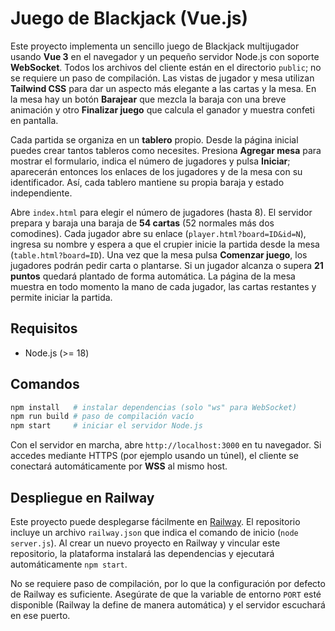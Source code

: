 # Juego de Blackjack (Vue.js)

Este proyecto implementa un sencillo juego de Blackjack multijugador usando **Vue 3** en el navegador y un pequeño servidor Node.js con soporte **WebSocket**. Todos los archivos del cliente están en el directorio `public`; no se requiere un paso de compilación.
Las vistas de jugador y mesa utilizan **Tailwind CSS** para dar un aspecto más elegante a las cartas y la mesa. En la mesa hay un botón **Barajear** que mezcla la baraja con una breve animación y otro **Finalizar juego** que calcula el ganador y muestra confeti en pantalla.

Cada partida se organiza en un **tablero** propio. Desde la página inicial puedes crear tantos tableros como necesites. Presiona **Agregar mesa** para mostrar el formulario, indica el número de jugadores y pulsa **Iniciar**; aparecerán entonces los enlaces de los jugadores y de la mesa con su identificador. Así, cada tablero mantiene su propia baraja y estado independiente.

Abre `index.html` para elegir el número de jugadores (hasta 8). El servidor prepara y baraja una baraja de **54 cartas** (52 normales más dos comodines). Cada jugador abre su enlace (`player.html?board=ID&id=N`), ingresa su nombre y espera a que el crupier inicie la partida desde la mesa (`table.html?board=ID`). Una vez que la mesa pulsa **Comenzar juego**, los jugadores podrán pedir carta o plantarse. Si un jugador alcanza o supera **21 puntos** quedará plantado de forma automática. La página de la mesa muestra en todo momento la mano de cada jugador, las cartas restantes y permite iniciar la partida.

## Requisitos

- Node.js (>= 18)

## Comandos

```bash
npm install   # instalar dependencias (solo "ws" para WebSocket)
npm run build # paso de compilación vacío
npm start     # iniciar el servidor Node.js
```

Con el servidor en marcha, abre `http://localhost:3000` en tu navegador.
Si accedes mediante HTTPS (por ejemplo usando un túnel), el cliente se conectará
automáticamente por **WSS** al mismo host.

## Despliegue en Railway

Este proyecto puede desplegarse fácilmente en [Railway](https://railway.app).
El repositorio incluye un archivo `railway.json` que indica el comando de inicio
(`node server.js`). Al crear un nuevo proyecto en Railway y vincular este
repositorio, la plataforma instalará las dependencias y ejecutará
automáticamente `npm start`.

No se requiere paso de compilación, por lo que la configuración por defecto de
Railway es suficiente. Asegúrate de que la variable de entorno `PORT` esté
disponible (Railway la define de manera automática) y el servidor escuchará en
ese puerto.
